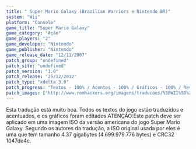 ```yaml
---
title: " Super Mario Galaxy (Brazilian Warriors e Nintendo BR)"
system: "Wii"
platform: "Console"
game_title: "Super Mario Galaxy"
game_category: "Ação"
game_players: "2"
game_developer: "Nintendo"
game_publisher: "Nintendo"
game_release_date: "12/11/2007"
patch_group: "undefined"
patch_site: "undefined"
patch_version: "1.0"
patch_release: "25/12/2012"
patch_type: "xdelta 3.0"
patch_progress: "Textos - 100% / Acentos - 100% / Gráficos - 100% / Revisão - 100%"
patch_images: ["http://www.romhackers.org/imagens/traducoes/%5BWII%5D%20Super%20Mario%20Galaxy%20-%20Brazilian%20Warriors%20e%20Nintendo%20BR%20-%201.jpg","http://www.romhackers.org/imagens/traducoes/%5BWII%5D%20Super%20Mario%20Galaxy%20-%20Brazilian%20Warriors%20e%20Nintendo%20BR%20-%202.jpg","http://www.romhackers.org/imagens/traducoes/%5BWII%5D%20Super%20Mario%20Galaxy%20-%20Brazilian%20Warriors%20e%20Nintendo%20BR%20-%203.jpg"]
---
```

Esta tradução está muito boa. Todos os textos do jogo estão traduzidos e acentuados, e os gráficos foram editados.ATENÇÃO:Este patch deve ser aplicado em uma imagem ISO da versão americana do jogo Super Mario Galaxy. Segundo os autores da tradução, a ISO original usada por eles é uma que tem tamanho 4.37 gigabytes (4.699.979.776 bytes) e CRC32 1047de4c.